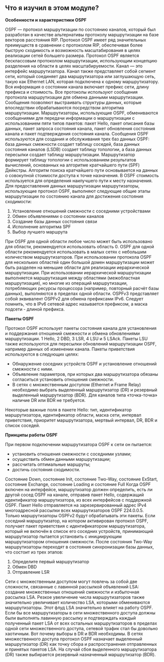 <!-- 1.4.1 -->
##  Что я изучил в этом модуле?

**Особенности и характеристики OSPF**

OSPF — протокол маршрутизации по состоянию каналов, который был разработан в качестве альтернативы протоколу маршрутизации на базе векторов расстояния RIP. Протокол OSPF имеет ряд значительных преимуществ в сравнении с протоколом RIP, обеспечивая более быструю сходимость и возможность масштабирования в целях реализации сетей большего размера. Протокол OSPF является бесклассовым протоколом маршрутизации, использующим концепцию разделения на области в целях масштабируемости. Канал — это интерфейс маршрутизатора. Канал также представляет собой сегмент сети, который соединяет два маршрутизатора или заглушающую сеть, такую как Ethernet LAN, которая подключена к одному маршрутизатору. Вся информация о состоянии канала включает префикс сети, длину префикса и стоимость. Все протоколы используют сообщения протокола маршрутизации для обмена данными маршрутизации. Сообщения позволяют выстраивать структуры данных, которые впоследствии обрабатываются посредством алгоритма маршрутизации. Маршрутизаторы, использующие OSPF, обмениваются сообщениями для передачи информации о маршрутизации с использованием пяти типов пакетов: пакет Hello, пакет описания базы данных, пакет запроса состояния канала, пакет обновления состояния канала и пакет подтверждения состояния канала. Сообщения OSPF используются для создания и обслуживания трех баз данных OSPF: база данных смежности создает таблицу соседей, база данных состояния каналов (LSDB) создает таблицу топологии, а база данных пересылки создает таблицу маршрутизации. Маршрутизатор формирует таблицу топологии с использованием результатов вычислений, основанных на алгоритме кратчайшего пути (SPF) Дейкстры. Алгоритм поиска кратчайшего пути основывается на данных о совокупной стоимости доступа к точке назначения. В OSPF стоимость используется для определения наилучшего пути к месту назначения. Для предоставления данных маршрутизации маршрутизаторы, использующие протокол OSPF, выполняют следующие общие этапы маршрутизации по состоянию канала для достижения состояния сходимости:

1.  Установление отношений смежности с соседними устройствами
2.  Обмен объявлениями о состоянии каналов
3.  Создание базы данных состояния связи
4.  Исполнение алгоритма SPF
5.  Выбор лучшего маршрута

При  OSPF для одной области любое число может быть использовано для области, рекомендуется использовать область 0. OSPF для одной области рекомендуется использовать в малых сетях с небольшим количеством маршрутизаторов. При использовании протокола OSPF для нескольких областей один большой домен маршрутизации может быть разделен на меньшие области для реализации иерархической маршрутизации. При использовании иерархической маршрутизации выполняется маршрутизация между областями (межобластная маршрутизация), но многие из операций маршрутизации, потребляющих ресурсы процессора (например, повторный расчёт базы данных), выполняются в пределах одной области. OSPFv3 представляет собой эквивалент OSPFv2 для обмена префиксами IPv6. Следует помнить, что в IPv6 сетевой адрес называется префиксом, а маска подсети - длиной префикса.

**Пакеты OSPF**

Протокол OSPF использует пакеты состояния канала для установления и поддержания отношений смежности и обмена обновлениями маршрутизации. 1 Hello, 2 DBD, 3 LSR, 4 LSU и  5 LSAck. Пакеты LSU также используются для пересылки обновлений маршрутизации OSPF, например данных об изменении канала. Пакеты приветствия используются в следующих целях:

* Обнаружение соседних устройств OSPF и установление отношений смежности с ними.
* Объявление параметров, при которых два маршрутизатора обязаны согласиться установить отношения смежности.
* В сетях с множественным доступом (Ethernet и Frame Relay) необходимо выбрать выделенный маршрутизатор (DR) и резервный выделенный маршрутизатор (BDR). Для каналов типа «точка-точка» наличие DR или BDR не требуется.

Некоторые важные поля в пакете Hello: тип, идентификатор маршрутизатора, идентификатор области, маска сети, интервал приветствия, приоритет маршрутизатора, мертвый интервал, DR, BDR и список соседей.

**Принципы работы OSPF**

При первом подключении маршрутизатора OSPF к сети он пытается:

* установить отношения смежности с соседними узлами;
* осуществить обмен данными маршрутизации;
* рассчитать оптимальные маршруты;
* достичь состояния сходимости.

Состояние Down, состояние Init, состояние Two-Way, состояние ExStart, состояние Exchange, состояние Loading и состояние Full Когда OSPF включен на интерфейсе, маршрутизатор должен определить, есть ли другой сосед OSPF на канале, отправив пакет Hello, содержащий идентификатор маршрутизатора, из всех интерфейсов с поддержкой OSPF. Пакет Hello отправляется на зарезервированный адрес IPv4 многоадресной рассылки всех маршрутизаторов OSPF 224.0.0.5. Только маршрутизаторы OSPFv2 будут обрабатывать эти пакеты. Если соседний маршрутизатор, на котором активирован протокол OSPF, получает пакет приветствия с идентификатором маршрутизатора, который не включён в список его соседних устройств, принимающий маршрутизатор пытается установить с инициирующим маршрутизатором отношения смежности. После  состояния  Two-Way маршрутизаторы переходят в состояния синхронизации базы данных, что состоит из трех этапов:

1.  Определите первый маршрутизатор
2.  Обмен DBD
3.  Отправление LSR

Сети с множественным доступом могут повлечь за собой две сложности, связанные с лавинной рассылкой объявлений LSA: создание множественных отношений смежности и избыточная рассылка LSA. Резкое увеличение числа маршрутизаторов также значительно увеличивает количество LSA, которыми обмениваются маршрутизаторы. Этот флуд LSA значительно влияет на работу OSPF. Если бы все маршрутизаторы в сети множественного доступа должны были выполнять лавинную рассылку и подтверждать каждый полученный пакет LSA от всех остальных маршрутизаторов в пределах одной сети множественного доступа, сетевой трафик стал бы довольно хаотичным. Вот почему выборы в DR и BDR необходимы. В сетях множественного доступа протокол OSPF назначает выделенный маршрутизатор (DR) как точку сбора и распространения отправленных и принятых пакетов LSA. На случай сбоя выделенного маршрутизатора (DR) также выбирается резервный назначенный маршрутизатор (BDR).

<!-- 1.4.2 -->
<!-- quiz -->

